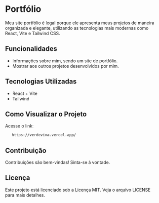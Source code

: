
# Portfólio

Meu site portfólio é legal porque ele apresenta meus projetos de maneira organizada e elegante, utilizando as tecnologias mais modernas como React, Vite e Tailwind CSS.

## Funcionalidades

- Informações sobre mim, sendo um site de portfólio.
- Mostrar aos outros projetos desenvolvidos por mim.

## Tecnologias Utilizadas

- React + Vite
- Tailwind

## Como Visualizar o Projeto

Acesse o link:
```bash
   https://verdeviva.vercel.app/
```

## Contribuição
Contribuições são bem-vindas! Sinta-se à vontade.

## Licença
Este projeto está licenciado sob a Licença MIT. Veja o arquivo LICENSE para mais detalhes.
